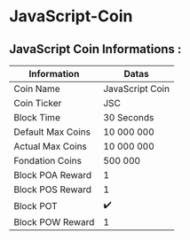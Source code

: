 # JavaScript-Coin

## JavaScript Coin Informations :



Information                | Datas              |
 --- | --- |
Coin Name                  | JavaScript  Coin   |
Coin Ticker                | JSC                |
Block Time                 | 30 Seconds         |
Default Max Coins          | 10 000 000         |
Actual Max Coins           | 10 000 000         |
Fondation  Coins           | 500 000            |
Block POA Reward           | 1                  |
Block POS Reward           | 1                  |
Block POT                  | ✔️
Block POW Reward           | 1                  |
